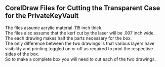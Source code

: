 ## CorelDraw Files for Cutting the Transparent Case for the PrivateKeyVault  
The files assume acrylic material .115 inch thick.  
The files also assume that the kerf cut by the laser will be .007 inch wide.  
The each drawing makes half the parts necessary for the box.  
The only difference between the two drawings is that various layers have visibility and printing toggled on or off as required to print the respective sides of the box.  
So to make a complete box you will need to cut each of the two drawings.   

